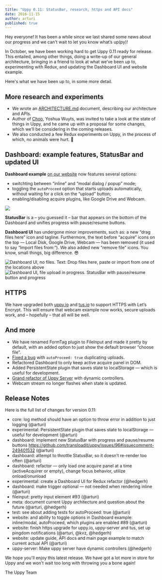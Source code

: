 ```yaml
---
title: "Uppy 0.11: StatusBar, research, https and API docs"
date: 2016-11-15
author: arturi
published: true
---
```


Hey everyone! It has been a while since we last shared some news about our progress and we can't wait to let you know what’s up(py)!

In October, we have been working hard to get Uppy 0.11 ready for release. This entailed, among other things, doing a write-up of our general architecture, bringing in a friend to look at what we’ve been up to, experimenting with Redux, and updating the Dashboard UI and website example.

Here's what we have been up to, in some more detail.

<!-- more -->

## More research and experiments

- We wrote an [ARCHITECTURE.md](https://github.com/transloadit/uppy/blob/master/ARCHITECTURE.md) document, describing our architecture and APIs.
- Author of [Choo](https://github.com/yoshuawuyts/choo), Yoshua Wuyts, was invited to take a look at the state of things in Uppy, and he came up with a proposal for some changes, which we’ll be considering in the coming releases.
- We also conducted a few Redux experiments on Uppy, in the process of which, no animals were hurt. :dog:

## Dashboard: example features, StatusBar and updated UI

**Dashboard example** [on our website](https://uppy.io/examples/dashboard/) now features several options:

- switchting between “inline” and “modal dialog / popup” mode;
- toggling the `autoProceed` option that starts uploads automatically, without waiting for a click on the “upload” button;
- enabling/disabling acquire plugins, like Google Drive and Webcam.

<img src="/images/blog/0.11/dashboard-example-options.png">

**StatusBar** is a – you guessed it – bar that appears on the bottom of the Dashboard and unifies progress with pause/resume buttons.

**Dashboard UI** has undergone minor improvements, such as: a new “drag files here” icon and tagline. Furthermore, the text before “acquire” icons on the top — Local Disk, Google Drive, Webcam — has been removed (it used to say “Import files from:”). We also added new “remove file” icons. You know, small things, big difference. :sunglasses:

<img src="/images/blog/0.11/uppy-dashboard-oct-2016-1.jpg" alt="Dashboard UI, no files. Text: Drop files here, paste or import from one of the locations above">

<img src="/images/blog/0.11/uppy-dashboard-oct-2016-2.jpg" alt="Dashboard UI, file upload in progress. StatusBar with pause/resume button and progress">

## HTTPS

We have upgraded both [uppy.io](http://uppy.io/) and [tus.io](http://tus.io/) to support HTTPS with Let’s Encrypt. This will ensure that webcam example now works, secure uploads work, and – hopefully – that all will be well.

## And more

- We have renamed FormTag plugin to FileInput and made it pretty by default, with an added option to just show the default browser “choose file”.
- [Fixed a bug](https://github.com/transloadit/uppy/issues/126) with `autoProceed: true` duplicating uploads.
- Refactored Dashboard to only keep active acquire panel in DOM.
- Added PersistentState plugin that saves state to localStorage — which is useful for development.
- [Grand refactor of Uppy Server](https://github.com/transloadit/uppy/pull/131) with dynamic controllers.
- Webcam stream no longer flashes when state is updated.

## Release Notes

Here is the full list of changes for version 0.11:

- core: log method should have an option to throw error in addition to just logging (@arturi)
- experimental: PersistentState plugin that saves state to localStorage — useful for development (@arturi)
- dashboard: implement new StatusBar with progress and pause/resume buttons https://github.com/transloadit/uppy/issues/96#issuecomment-249401532 (@arturi)
- dashboard: attempt to throttle StatusBar, so it doesn’t re-render too often (@arturi)
- dashboard: refactor — only load one acquire panel at a time (activeAcquirer or empty), change focus behavior, utilize onload/onunload
- experimental: create a Dashboard UI for Redux refactor (@hedgerh)
- dashboard: make trigger optional — not needed when rendering inline (@arturi)
- fileinput: pretty input element #93 (@arturi)
- meta: document current Uppy architecture and question about the future (@arturi, @hedgerh)
- test: see about adding tests for autoProceed: true (@arturi)
- website: and ability to toggle options in Dashboard example: inline/modal, autoProceed, which plugins are enabled #89 (@arturi)
- website: finish https upgrade for uppy.io, uppy-server and tus, set up pingdom notifications (@arturi, @kvz, @hedgerh)
- website: update guide, API docs and main page example to match current actual API (@arturi)
- uppy-server: Make uppy server have dynamic controllers (@hedgerh)

We hope you'll enjoy this latest release. We have got a lot more in store for Uppy and we won't wait too long with throwing you a bone again!

The Uppy Team
